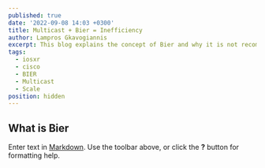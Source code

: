 ```yaml
---
published: true
date: '2022-09-08 14:03 +0300'
title: Multicast + Bier = Inefficiency
author: Lampros Gkavogiannis
excerpt: This blog explains the concept of Bier and why it is not recommended
tags:
  - iosxr
  - cisco
  - BIER
  - Multicast
  - Scale
position: hidden
---
```

## What is Bier

Enter text in [Markdown](http://daringfireball.net/projects/markdown/). Use the toolbar above, or click the **?** button for formatting help.
